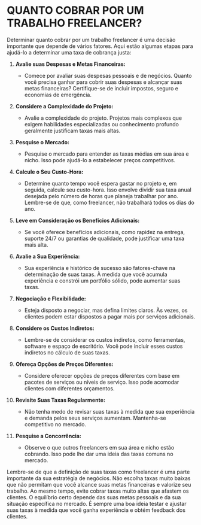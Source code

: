 # QUANTO COBRAR POR UM TRABALHO FREELANCER?
Determinar quanto cobrar por um trabalho freelancer é uma decisão importante que depende de vários fatores. Aqui estão algumas etapas para ajudá-lo a determinar uma taxa de cobrança justa:

1. **Avalie suas Despesas e Metas Financeiras:**
   - Comece por avaliar suas despesas pessoais e de negócios. Quanto você precisa ganhar para cobrir suas despesas e alcançar suas metas financeiras? Certifique-se de incluir impostos, seguro e economias de emergência.

2. **Considere a Complexidade do Projeto:**
   - Avalie a complexidade do projeto. Projetos mais complexos que exigem habilidades especializadas ou conhecimento profundo geralmente justificam taxas mais altas.

3. **Pesquise o Mercado:**
   - Pesquise o mercado para entender as taxas médias em sua área e nicho. Isso pode ajudá-lo a estabelecer preços competitivos.

4. **Calcule o Seu Custo-Hora:**
   - Determine quanto tempo você espera gastar no projeto e, em seguida, calcule seu custo-hora. Isso envolve dividir sua taxa anual desejada pelo número de horas que planeja trabalhar por ano. Lembre-se de que, como freelancer, não trabalhará todos os dias do ano.

5. **Leve em Consideração os Benefícios Adicionais:**
   - Se você oferece benefícios adicionais, como rapidez na entrega, suporte 24/7 ou garantias de qualidade, pode justificar uma taxa mais alta.

6. **Avalie a Sua Experiência:**
   - Sua experiência e histórico de sucesso são fatores-chave na determinação de suas taxas. À medida que você acumula experiência e constrói um portfólio sólido, pode aumentar suas taxas.

7. **Negociação e Flexibilidade:**
   - Esteja disposto a negociar, mas defina limites claros. Às vezes, os clientes podem estar dispostos a pagar mais por serviços adicionais.

8. **Considere os Custos Indiretos:**
   - Lembre-se de considerar os custos indiretos, como ferramentas, software e espaço de escritório. Você pode incluir esses custos indiretos no cálculo de suas taxas.

9. **Ofereça Opções de Preços Diferentes:**
   - Considere oferecer opções de preços diferentes com base em pacotes de serviços ou níveis de serviço. Isso pode acomodar clientes com diferentes orçamentos.

10. **Revisite Suas Taxas Regularmente:**
    - Não tenha medo de revisar suas taxas à medida que sua experiência e demanda pelos seus serviços aumentam. Mantenha-se competitivo no mercado.

11. **Pesquise a Concorrência:**
    - Observe o que outros freelancers em sua área e nicho estão cobrando. Isso pode lhe dar uma ideia das taxas comuns no mercado.

Lembre-se de que a definição de suas taxas como freelancer é uma parte importante da sua estratégia de negócios. Não escolha taxas muito baixas que não permitam que você alcance suas metas financeiras e valorize seu trabalho. Ao mesmo tempo, evite cobrar taxas muito altas que afastem os clientes. O equilíbrio certo depende das suas metas pessoais e da sua situação específica no mercado. É sempre uma boa ideia testar e ajustar suas taxas à medida que você ganha experiência e obtém feedback dos clientes.